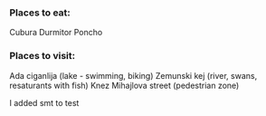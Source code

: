 
### Places to eat:
Cubura
Durmitor
Poncho

### Places to visit:
Ada ciganlija (lake - swimming, biking)
Zemunski kej (river, swans, resaturants with fish)
Knez Mihajlova street (pedestrian zone)

I added smt to test

